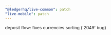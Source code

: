 ```yaml
---
"@ledgerhq/live-common": patch
"live-mobile": patch
---
```


deposit flow: fixes currencies sorting ('2049' bug)
